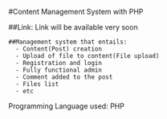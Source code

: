 #Content Management System with PHP

##Link:
Link will be available very soon


```
##Management system that entails:
  - Content(Post) creation
  - Upload of file to content(File upload)
  - Registration and login
  - Fully functional admin 
  - Comment added to the post
  - Files list 
  - etc
```

Programming Language used: PHP
